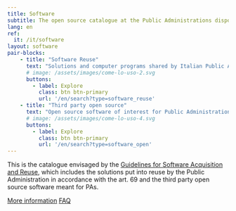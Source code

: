 ```yaml
---
title: Software
subtitle: The open source catalogue at the Public Administrations disposal.
lang: en
ref:
  it: /it/software
layout: software
pair-blocks:
    - title: "Software Reuse"
      text: "Solutions and computer programs shared by Italian Public Administrations"
      # image: /assets/images/come-lo-uso-2.svg
      buttons:
        - label: Explore
          class: btn btn-primary
          url: '/en/search?type=software_reuse'
    - title: "Third party open source"
      text: "Open source software of interest for Public Administrations"
      # image: /assets/images/come-lo-uso-4.svg
      buttons:
        - label: Explore
          class: btn btn-primary
          url: '/en/search?type=software_open'
---
```


This is the catalogue envisaged by the [Guidelines for Software Acquisition and Reuse](/en/reuse), which includes the solutions put into reuse by the Public Administration in accordance with the art. 69 and the third party open source software meant for PAs.

<a href="/en/reuse" class="btn  btn-outline-primary me-10 ms-auto mt-3">More information</a>
<a href="/en/faq" class="btn btn-primary me-10 ms-auto mt-3 faq">FAQ</a>
